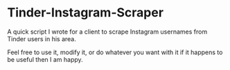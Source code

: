 # Tinder-Instagram-Scraper
A quick script I wrote for a client to scrape Instagram usernames from Tinder users in his area.

Feel free to use it, modify it, or do whatever you want with it if it happens to be useful then I am happy.
